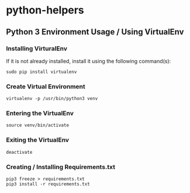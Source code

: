 # python-helpers

## Python 3 Environment Usage / Using VirtualEnv

### Installing VirturalEnv

If it is not already installed, install it using the following command(s):

```
sudo pip install virtualenv
```

### Create Virtual Environment

```
virtualenv -p /usr/bin/python3 venv
```

### Entering the VirtualEnv

```
source venv/bin/activate
```

### Exiting the VirtualEnv

```
deactivate
```

### Creating / Installing Requirements.txt

```
pip3 freeze > requirements.txt
pip3 install -r requirements.txt
```
